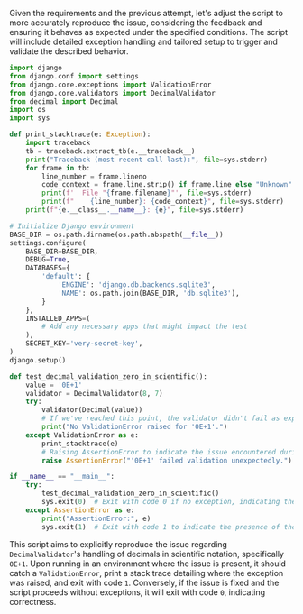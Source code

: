 Given the requirements and the previous attempt, let's adjust the script to more accurately reproduce the issue, considering the feedback and ensuring it behaves as expected under the specified conditions. The script will include detailed exception handling and tailored setup to trigger and validate the described behavior.

```python
import django
from django.conf import settings
from django.core.exceptions import ValidationError
from django.core.validators import DecimalValidator
from decimal import Decimal
import os
import sys

def print_stacktrace(e: Exception):
    import traceback
    tb = traceback.extract_tb(e.__traceback__)
    print("Traceback (most recent call last):", file=sys.stderr)
    for frame in tb:
        line_number = frame.lineno
        code_context = frame.line.strip() if frame.line else "Unknown"
        print(f'  File "{frame.filename}"', file=sys.stderr)
        print(f"    {line_number}: {code_context}", file=sys.stderr)
    print(f"{e.__class__.__name__}: {e}", file=sys.stderr)

# Initialize Django environment
BASE_DIR = os.path.dirname(os.path.abspath(__file__))
settings.configure(
    BASE_DIR=BASE_DIR,
    DEBUG=True,
    DATABASES={
        'default': {
            'ENGINE': 'django.db.backends.sqlite3',
            'NAME': os.path.join(BASE_DIR, 'db.sqlite3'),
        }
    },
    INSTALLED_APPS=(
        # Add any necessary apps that might impact the test
    ),
    SECRET_KEY='very-secret-key',
)
django.setup()

def test_decimal_validation_zero_in_scientific():
    value = '0E+1'
    validator = DecimalValidator(8, 7)
    try:
        validator(Decimal(value))
        # If we've reached this point, the validator didn't fail as expected.
        print("No ValidationError raised for '0E+1'.")
    except ValidationError as e:
        print_stacktrace(e)
        # Raising AssertionError to indicate the issue encountered during testing.
        raise AssertionError("'0E+1' failed validation unexpectedly.") from e

if __name__ == "__main__":
    try:
        test_decimal_validation_zero_in_scientific()
        sys.exit(0)  # Exit with code 0 if no exception, indicating the issue is fixed.
    except AssertionError as e:
        print("AssertionError:", e)
        sys.exit(1)  # Exit with code 1 to indicate the presence of the issue.
```

This script aims to explicitly reproduce the issue regarding `DecimalValidator`'s handling of decimals in scientific notation, specifically `0E+1`. Upon running in an environment where the issue is present, it should catch a `ValidationError`, print a stack trace detailing where the exception was raised, and exit with code `1`. Conversely, if the issue is fixed and the script proceeds without exceptions, it will exit with code `0`, indicating correctness.